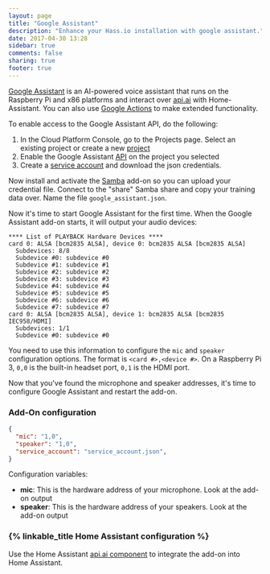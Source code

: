 ```yaml
---
layout: page
title: "Google Assistant"
description: "Enhance your Hass.io installation with google assistant."
date: 2017-04-30 13:28
sidebar: true
comments: false
sharing: true
footer: true
---
```


[Google Assistant][GoogleAssistant] is an AI-powered voice assistant that runs on the Raspberry Pi and x86 platforms and interact over [api.ai] with Home-Assistant. You can also use [Google Actions][GoogleActions] to make extended functionality.

To enable access to the Google Assistant API, do the following:
1) In the Cloud Platform Console, go to the Projects page. Select an existing project or create a new [project]
2) Enable the Google Assistant [API] on the project you selected
3) Create a [service account][serviceaccount] and download the json credentials. 

Now install and activate the [Samba] add-on so you can upload your credential file. Connect to the "share" Samba share and copy your training data over. Name the file `google_assistant.json`.

Now it's time to start Google Assistant for the first time. When the Google Assistant add-on starts, it will output your audio devices:

```plain
**** List of PLAYBACK Hardware Devices ****
card 0: ALSA [bcm2835 ALSA], device 0: bcm2835 ALSA [bcm2835 ALSA]
  Subdevices: 8/8
  Subdevice #0: subdevice #0
  Subdevice #1: subdevice #1
  Subdevice #2: subdevice #2
  Subdevice #3: subdevice #3
  Subdevice #4: subdevice #4
  Subdevice #5: subdevice #5
  Subdevice #6: subdevice #6
  Subdevice #7: subdevice #7
card 0: ALSA [bcm2835 ALSA], device 1: bcm2835 ALSA [bcm2835 IEC958/HDMI]
  Subdevices: 1/1
  Subdevice #0: subdevice #0
```

You need to use this information to configure the `mic` and `speaker` configuration options. The format is `<card #>,<device #>`. On a Raspberry Pi 3, `0,0` is the built-in headset port, `0,1` is the HDMI port.

Now that you've found the microphone and speaker addresses, it's time to configure Google Assistant and restart the add-on.

### Add-On configuration

```json
{
  "mic": "1,0",
  "speaker": "1,0",
  "service_account": "service_account.json",
}
```

Configuration variables:

- **mic**: This is the hardware address of your microphone. Look at the add-on output 
- **speaker**: This is the hardware address of your speakers. Look at the add-on output

### {% linkable_title Home Assistant configuration %}

Use the Home Assistant [api.ai component][comp] to integrate the add-on into Home Assistant.


[GoogleAssistant]: https://assistant.google.com/
[GoogleActions]: https://actions.google.com/
[api.ai]: https://api.ai/
[Samba]: /addons/samba/
[comp]: /components/apiai/
[project]: https://console.cloud.google.com/project
[API]: https://console.developers.google.com/apis/api/embeddedassistant.googleapis.com/overview
[serviceaccount]: https://console.developers.google.com/apis/credentials/serviceaccountkey
